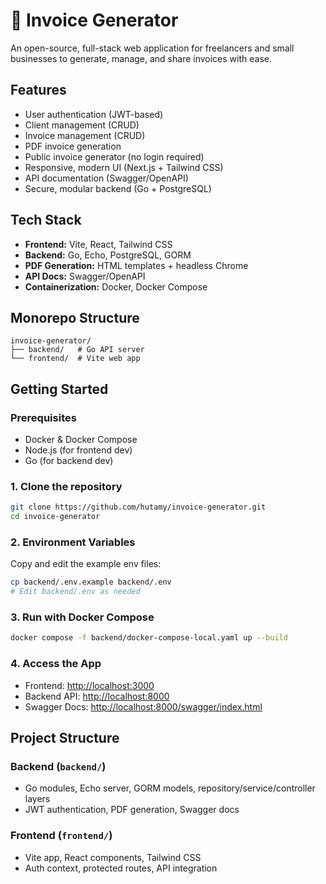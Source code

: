# 🧾 Invoice Generator

An open-source, full-stack web application for freelancers and small businesses to generate, manage, and share invoices with ease.

## Features

- User authentication (JWT-based)
- Client management (CRUD)
- Invoice management (CRUD)
- PDF invoice generation
- Public invoice generator (no login required)
- Responsive, modern UI (Next.js + Tailwind CSS)
- API documentation (Swagger/OpenAPI)
- Secure, modular backend (Go + PostgreSQL)

## Tech Stack

- **Frontend:** Vite, React, Tailwind CSS
- **Backend:** Go, Echo, PostgreSQL, GORM
- **PDF Generation:** HTML templates + headless Chrome
- **API Docs:** Swagger/OpenAPI
- **Containerization:** Docker, Docker Compose

## Monorepo Structure

```
invoice-generator/
├── backend/   # Go API server
└── frontend/  # Vite web app
```

## Getting Started

### Prerequisites

- Docker & Docker Compose
- Node.js (for frontend dev)
- Go (for backend dev)

### 1. Clone the repository

```bash
git clone https://github.com/hutamy/invoice-generator.git
cd invoice-generator
```

### 2. Environment Variables

Copy and edit the example env files:

```bash
cp backend/.env.example backend/.env
# Edit backend/.env as needed
```

### 3. Run with Docker Compose

```bash
docker compose -f backend/docker-compose-local.yaml up --build
```

### 4. Access the App

- Frontend: [http://localhost:3000](http://localhost:3000)
- Backend API: [http://localhost:8000](http://localhost:8000)
- Swagger Docs: [http://localhost:8000/swagger/index.html](http://localhost:8000/swagger/index.html)

## Project Structure

### Backend (`backend/`)

- Go modules, Echo server, GORM models, repository/service/controller layers
- JWT authentication, PDF generation, Swagger docs

### Frontend (`frontend/`)

- Vite app, React components, Tailwind CSS
- Auth context, protected routes, API integration
